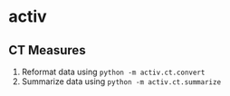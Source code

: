 # activ

## CT Measures

1. Reformat data using `python -m activ.ct.convert`
2. Summarize data using `python -m activ.ct.summarize`
